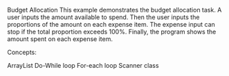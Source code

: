 Budget Allocation
This example demonstrates the budget allocation task. A user inputs the amount available to spend. Then the user inputs the proportions of the amount on each expense item. The expense input can stop if the total proportion exceeds 100%. Finally, the program shows the amount spent on each expense item.

Concepts:

ArrayList
Do-While loop
For-each loop
Scanner class


